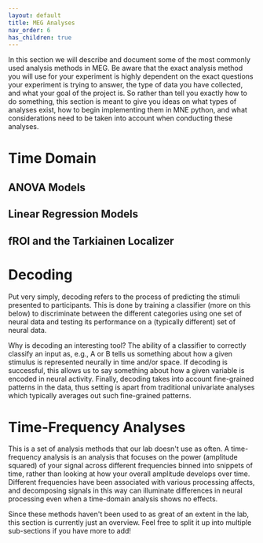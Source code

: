 ```yaml
---
layout: default
title: MEG Analyses
nav_order: 6
has_children: true
---
```


In this section we will describe and document some of the most commonly used analysis methods in MEG. Be aware that the exact analysis method you will use for your experiment is highly dependent on the exact questions your experiment is trying to answer, the type of data you have collected, and what your goal of the project is. So rather than tell you exactly how to do something, this section is meant to give you ideas on what types of analyses exist, how to begin implementing them in MNE python, and what considerations need to be taken into account when conducting these analyses.

# Time Domain

## ANOVA Models
## Linear Regression Models
## fROI and the Tarkiainen Localizer

# Decoding

Put very simply, decoding refers to the process of predicting the stimuli presented to participants. This is done by training a classifier (more on this below) to discriminate between the different categories using one set of neural data and testing its performance on a (typically different) set of neural data.

Why is decoding an interesting tool? The ability of a classifier to correctly classify an input as, e.g., A or B tells us something about how a given stimulus is represented neurally in time and/or space. If decoding is successful, this allows us to say something about how a given variable is encoded in neural activity. Finally, decoding takes into account fine-grained patterns in the data, thus setting is apart from traditional univariate analyses which typically averages out such fine-grained patterns.

# Time-Frequency Analyses

This is a set of analysis methods that our lab doesn't use as often. A time-frequency analysis is an analysis that focuses on the power (amplitude squared) of your signal across different frequencies binned into snippets of time, rather than looking at how your overall amplitude develops over time. Different frequencies have been associated with various processing affects, and decomposing signals in this way can illuminate differences in neural processing even when a time-domain analysis shows no effects.

Since these methods haven't been used to as great of an extent in the lab, this section is currently just an overview. Feel free to split it up into multiple sub-sections if you have more to add!
